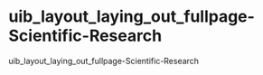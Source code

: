 # uib_layout_laying_out_fullpage-Scientific-Research
uib_layout_laying_out_fullpage-Scientific-Research
